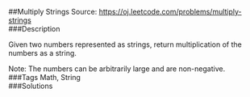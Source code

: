 ##Multiply Strings
Source: https://oj.leetcode.com/problems/multiply-strings  
###Description

                
Given two numbers represented as strings, return multiplication of the numbers as a string.  


  
Note: The numbers can be arbitrarily large and are non-negative.  
###Tags
Math, String  
###Solutions